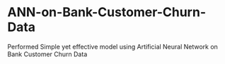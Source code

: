 # ANN-on-Bank-Customer-Churn-Data
Performed Simple yet effective model using Artificial Neural Network on Bank Customer Churn Data
